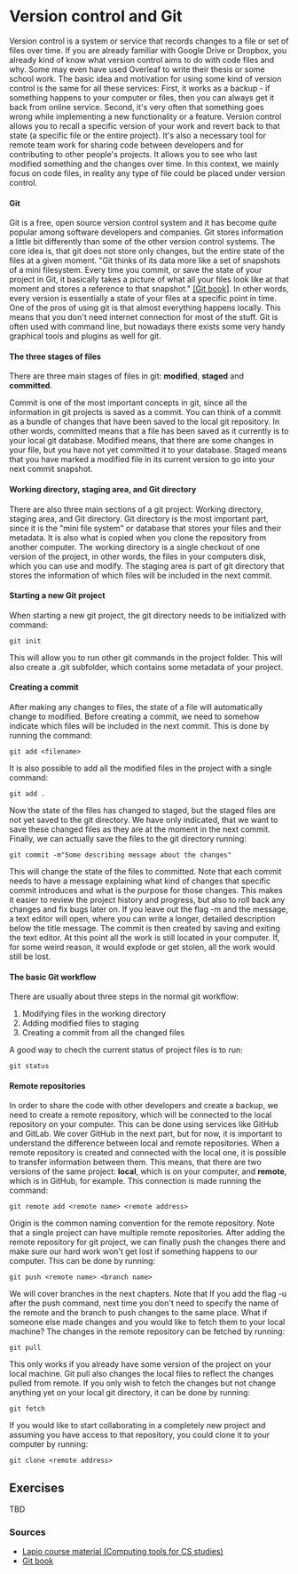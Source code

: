 # Version control and Git

Version control is a system or service that records changes to a file or set of files over time. If you are already familiar with Google Drive or Dropbox, you already kind of know what version control aims to do with code files and why. Some may even have used Overleaf to write their thesis or some school work. The basic idea and motivation for using some kind of version control is the same for all these services: First, it works as a backup - if something happens to your computer or files, then you can always get it back from online service. Second, it's very often that something goes wrong while implementing a new functionality or a feature. Version control allows you to recall a specific version of your work and revert back to that state (a specific file or the entire project). It's also a necessary tool for remote team work for sharing code between developers and for contributing to other people's projects. It allows you to see who last modified something and the changes over time. In this context, we mainly focus on code files, in reality any type of file could be placed under version control.

#### Git

Git is a free, open source version control system and it has become quite popular among software developers and companies. Git stores information a little bit differently than some of the other version control systems. The core idea is, that git does not store only changes, but the entire state of the files at a given moment. "Git thinks of its data more like a set of snapshots of a mini filesystem. Every time you commit, or save the state of your project in Git, it basically takes a picture of what all your files look like at that moment and stores a reference to that snapshot." [[Git book]](https://git-scm.com/book). In other words, every version is essentially a state of your files at a specific point in time. One of the pros of using git is that almost everything happens locally. This means that you don't need internet connection for most of the stuff. Git is often used with command line, but nowadays there exists some very handy graphical tools and plugins as well for git.

#### The three stages of files

There are three main stages of files in git: **modified**, **staged** and **committed**.

Commit is one of the most important concepts in git, since all the information in git projects is saved as a commit. You can think of a commit as a bundle of changes that have been saved to the local git repository. In other words, committed means that a file has been saved as it currently is to your local git database.
Modified means, that there are some changes in your file, but you have not yet committed it to your database.
Staged means that you have marked a modified file in its current version to go into your next commit snapshot.

#### Working directory, staging area, and Git directory

There are also three main sections of a git project: Working directory, staging area, and Git directory. Git directory is the most important part, since it is the "mini file system" or database that stores your files and their metadata. It is also what is copied when you clone the repository from another computer. The working directory is a single checkout of one version of the project, in other words, the files in your computers disk, which you can use and modify. The staging area is part of git directory that stores the information of which files will be included in the next commit.

#### Starting a new Git project

When starting a new git project, the git directory needs to be initialized with command:

```
git init
```

This will allow you to run other git commands in the project folder. This will also create a .git subfolder, which contains some metadata of your project.

#### Creating a commit

After making any changes to files, the state of a file will automatically change to modified. Before creating a commit, we need to somehow indicate which files will be included in the next commit. This is done by running the command:

```
git add <filename>
```

It is also possible to add all the modified files in the project with a single command:

```
git add .
```

Now the state of the files has changed to staged, but the staged files are not yet saved to the git directory. We have only indicated, that we want to save these changed files as they are at the moment in the next commit. Finally, we can actually save the files to the git directory running:

```
git commit -m"Some describing message about the changes"
```

This will change the state of the files to committed. Note that each commit needs to have a message explaining what kind of changes that specific commit introduces and what is the purpose for those changes. This makes it easier to review the project history and progress, but also to roll back any changes and fix bugs later on. If you leave out the flag -m and the message, a text editor will open, where you can write a longer, detailed description below the title message. The commit is then created by saving and exiting the text editor. At this point all the work is still located in your computer. If, for some weird reason, it would explode or get stolen, all the work would still be lost.

#### The basic Git workflow

There are usually about three steps in the normal git workflow:

1. Modifying files in the working directory
2. Adding modified files to staging
3. Creating a commit from all the changed files

A good way to chech the current status of project files is to run:

```
git status
```

#### Remote repositories

In order to share the code with other developers and create a backup, we need to create a remote repository, which will be connected to the local repository on your computer. This can be done using services like GitHub and GitLab. We cover GitHub in the next part, but for now, it is important to understand the difference between local and remote repositories. When a remote repository is created and connected with the local one, it is possible to transfer information between them. This means, that there are two versions of the same project: **local**, which is on your computer, and **remote**, which is in GitHub, for example. This connection is made running the command:

```
git remote add <remote name> <remote address>
```

Origin is the common naming convention for the remote repository. Note that a single project can have multiple remote repositories. After adding the remote repository for git project, we can finally push the changes there and make sure our hard work won't get lost if something happens to our computer. This can be done by running:

```
git push <remote name> <branch name>
```

We will cover branches in the next chapters. Note that If you add the flag -u after the push command, next time you don't need to specify the name of the remote and the branch to push changes to the same place. What if someone else made changes and you would like to fetch them to your local machine? The changes in the remote repository can be fetched by running:

```
git pull
```

This only works if you already have some version of the project on your local machine. Git pull also changes the local files to reflect the changes pulled from remote. If you only wish to fetch the changes but not change anything yet on your local git directory, it can be done by running:

```
git fetch
```

If you would like to start collaborating in a completely new project and assuming you have access to that repository, you could clone it to your computer by running:

```
git clone <remote address>
```

## Exercises

TBD

### Sources

- [Lapio course material (Computing tools for CS studies)](https://tkt-lapio.github.io/en/)
- [Git book](https://git-scm.com/book/en/v1/Getting-Started-Git-Basics)
